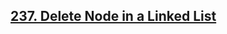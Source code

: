 ## <a href="https://leetcode.com/problems/delete-node-in-a-linked-list/">237. Delete Node in a Linked List</a>
